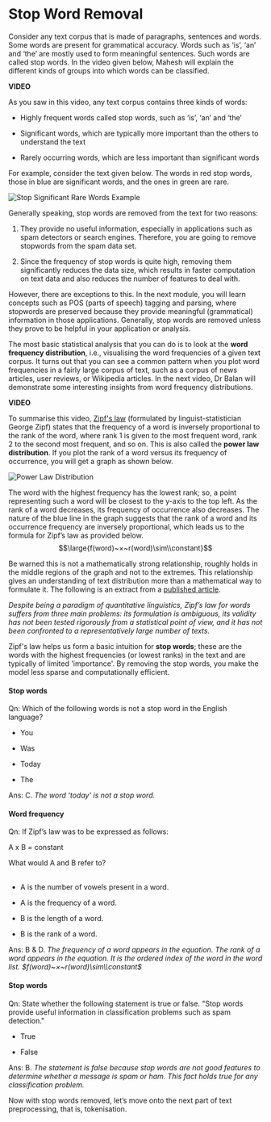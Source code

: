# Stop Word Removal

Consider any text corpus that is made of paragraphs, sentences and words. Some words are present for grammatical accuracy. Words such as ‘is’, ‘an’ and ‘the’ are mostly used to form meaningful sentences. Such words are called stop words. In the video given below, Mahesh will explain the different kinds of groups into which words can be classified. 

**VIDEO**

As you saw in this video, any text corpus contains three kinds of words:

-   Highly frequent words called stop words, such as ‘is’, ‘an’ and ‘the’
    
-   Significant words, which are typically more important than the others to understand the text
    
-   Rarely occurring words, which are less important than significant words
    

For example, consider the text given below. The words in red stop words, those in blue are significant words, and the ones in green are rare.

![Stop Significant Rare Words Example](https://images.upgrad.com/89c16995-1cd7-4305-94de-b9b1edff4d3a-24.png)

Generally speaking, stop words are removed from the text for two reasons:

1.  They provide no useful information, especially in applications such as spam detectors or search engines. Therefore, you are going to remove stopwords from the spam data set. 
    
2.  Since the frequency of stop words is quite high, removing them significantly reduces the data size, which results in faster computation on text data and also reduces the number of features to deal with.
    

However, there are exceptions to this. In the next module, you will learn concepts such as POS (parts of speech) tagging and parsing, where stopwords are preserved because they provide meaningful (grammatical) information in those applications. Generally, stop words are removed unless they prove to be helpful in your application or analysis.

The most basic statistical analysis that you can do is to look at the **word frequency distribution**, i.e., visualising the word frequencies of a given text corpus. It turns out that you can see a common pattern when you plot word frequencies in a fairly large corpus of text, such as a corpus of news articles, user reviews, or Wikipedia articles. In the next video, Dr Balan will demonstrate some interesting insights from word frequency distributions.

**VIDEO**

To summarise this video, [Zipf's law](https://en.wikipedia.org/wiki/Zipf%27s_law) (formulated by linguist-statistician George Zipf) states that the frequency of a word is inversely proportional to the rank of the word, where rank 1 is given to the most frequent word, rank 2 to the second most frequent, and so on. This is also called the **power law distribution**. If you plot the rank of a word versus its frequency of occurrence, you will get a graph as shown below. 

![Power Law Distribution](https://images.upgrad.com/c827ef67-193a-45d9-bc56-5197d577bdb5-25.png)

The word with the highest frequency has the lowest rank; so, a point representing such a word will be closest to the y-axis to the top left. As the rank of a word decreases, its frequency of occurrence also decreases. The nature of the blue line in the graph suggests that the rank of a word and its occurrence frequency are inversely proportional, which leads us to the formula for Zipf’s law as provided below.  
$$\large{f(word)~×~r(word)\sim\\constant}$$

Be warned this is not a mathematically strong relationship, roughly holds in the middle regions of the graph and not to the extremes. This relationship gives an understanding of text distribution more than a mathematical way to formulate it. The following is an extract from a [published article](https://www.ncbi.nlm.nih.gov/pmc/articles/PMC4723055/#:~:text=Despite%20being%20a%20paradigm%20of,representatively%20large%20number%20of%20texts.).

_Despite being a paradigm of quantitative linguistics, Zipf’s law for words suffers from three main problems: its formulation is ambiguous, its validity has not been tested rigorously from a statistical point of view, and it has not been confronted to a representatively large number of texts._

Zipf's law helps us form a basic intuition for **stop words**; these are the words with the highest frequencies (or lowest ranks) in the text and are typically of limited 'importance'. By removing the stop words, you make the model less sparse and computationally efficient.

#### Stop words

Qn: Which of the following words is not a stop word in the English language?

- You 

- Was

- Today

- The

Ans: C. *The word ‘today’ is not a stop word.*

#### Word frequency

Qn: If Zipf’s law was to be expressed as follows: 

A x B = constant 

What would A and B refer to?   
 
- A is the number of vowels present in a word.

- A is the frequency of a word.

- B is the length of a word.

- B is the rank of a word.

Ans: B & D. *The frequency of a word appears in the equation. The rank of a word appears in the equation. It is the ordered index of the word in the word list. $f(word)~×~r(word)\sim\\constant$*

#### Stop words

Qn: State whether the following statement is true or false. "Stop words provide useful information in classification problems such as spam detection."

- True

- False

Ans: B. *The statement is false because stop words are not good features to determine whether a message is spam or ham. This fact holds true for any classification problem.*

Now with stop words removed, let’s move onto the next part of text preprocessing, that is, tokenisation.